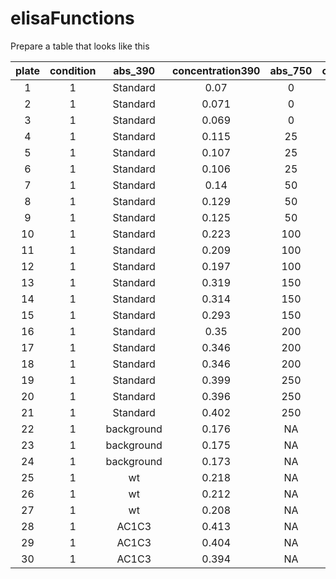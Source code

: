 # elisaFunctions

Prepare a table that looks like this

| plate | condition | abs_390 | concentration390 | abs_750 | concentration750  |
|:-----:|:---------:|:-------:|:----------------:|:-------:|:-----------------:|
| 1 | 1 | Standard | 0.07 | 0 | 0.084 | 0  |
| 2 | 1 | Standard | 0.071 | 0 | 0.065 | 0  |
| 3 | 1 | Standard | 0.069 | 0 | 0.069 | 0  |
| 4 | 1 | Standard | 0.115 | 25 | 0.102 | 0.2  |
| 5 | 1 | Standard | 0.107 | 25 | 0.101 | 0.2  |
| 6 | 1 | Standard | 0.106 | 25 | 0.105 | 0.2  |
| 7 | 1 | Standard | 0.14 | 50 | 0.145 | 0.5  |
| 8 | 1 | Standard | 0.129 | 50 | 0.147 | 0.5  |
| 9 | 1 | Standard | 0.125 | 50 | 0.151 | 0.5  |
| 10 | 1 | Standard | 0.223 | 100 | 0.177 | 0.75  |
| 11 | 1 | Standard | 0.209 | 100 | 0.194 | 0.75  |
| 12 | 1 | Standard | 0.197 | 100 | 0.181 | 0.75  |
| 13 | 1 | Standard | 0.319 | 150 | 0.095 | 1  |
| 14 | 1 | Standard | 0.314 | 150 | 0.224 | 1  |
| 15 | 1 | Standard | 0.293 | 150 | 0.224 | 1  |
| 16 | 1 | Standard | 0.35 | 200 | 0.26 | 1.25  |
| 17 | 1 | Standard | 0.346 | 200 | 0.262 | 1.25  |
| 18 | 1 | Standard | 0.346 | 200 | 0.262 | 1.25  |
| 19 | 1 | Standard | 0.399 | 250 | 0.284 | 1.5  |
| 20 | 1 | Standard | 0.396 | 250 | 0.284 | 1.5  |
| 21 | 1 | Standard | 0.402 | 250 | 0.302 | 1.5  |
| 22 | 1 | background | 0.176 | NA | NA  | NA  |
| 23 | 1 | background | 0.175 | NA |  NA |  NA  |
| 24 | 1 | background | 0.173 | NA |  NA |  NA  |
| 25 | 1 | wt | 0.218 | NA | 0.258 | NA  |
| 26 | 1 | wt | 0.212 | NA | 0.25 | NA  |
| 27 | 1 | wt | 0.208 | NA | 0.254 | NA  |
| 28 | 1 | AC1C3 | 0.413 | NA | 0.212 | NA  |
| 29 | 1 | AC1C3 | 0.404 | NA | 0.185 | NA  |
| 30 | 1 | AC1C3 | 0.394 | NA | 0.158 | NA  |
